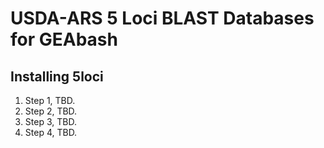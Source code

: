 # USDA-ARS 5 Loci BLAST Databases for GEAbash

## Installing 5loci

1. Step 1, TBD.
1. Step 2, TBD.
1. Step 3, TBD.
1. Step 4, TBD.
